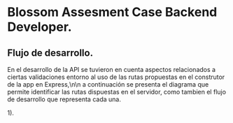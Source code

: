 # Blossom Assesment Case Backend Developer.

## Flujo de desarrollo.

En el desarrollo de la API se tuvieron en cuenta aspectos relacionados a ciertas validaciones entorno al uso de las rutas propuestas en el construtor de la app en Express,\n\n
a continuación se presenta el diagrama que permite identificar las rutas dispuestas en el servidor, como tambien el flujo de desarrollo que representa cada una.

1). 


